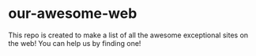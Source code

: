 # our-awesome-web
This repo is created to make a list of all the awesome exceptional sites on the web! You can help us by finding one! 
